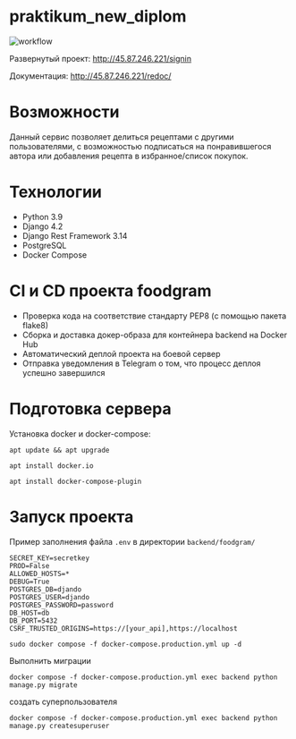 # praktikum_new_diplom

![workflow](https://github.com/ibonish/foodgram-project-react/actions/workflows/main.yml/badge.svg)

Развернутый проект:
http://45.87.246.221/signin

Документация:
http://45.87.246.221/redoc/

# Возможности 
Данный сервис позволяет делиться рецептами с другими пользователями, с возможностью подписаться на понравившегося автора или добавления рецепта в избранное/список покупок.

# Технологии 
* Python 3.9
* Django 4.2
* Django Rest Framework 3.14
* PostgreSQL
* Docker Compose

# CI и CD проекта foodgram
* Проверка кода на соответствие стандарту PEP8 (с помощью пакета flake8) 
* Сборка и доставка докер-образа для контейнера backend на Docker Hub
* Автоматический деплой проекта на боевой сервер
* Отправка уведомления в Telegram о том, что процесс деплоя успешно завершился


# Подготовка сервера
Установка docker и docker-compose:
```
apt update && apt upgrade
```
```
apt install docker.io
```
```
apt install docker-compose-plugin
```

# Запуск проекта

Пример заполнения файла `.env` в директории `backend/foodgram/`

```
SECRET_KEY=secretkey
PROD=False
ALLOWED_HOSTS=*
DEBUG=True
POSTGRES_DB=djando
POSTGRES_USER=djando
POSTGRES_PASSWORD=password 
DB_HOST=db 
DB_PORT=5432 
CSRF_TRUSTED_ORIGINS=https://[your_api],https://localhost
```

```
sudo docker compose -f docker-compose.production.yml up -d
```

Выполнить миграции
```
docker compose -f docker-compose.production.yml exec backend python manage.py migrate
```

создать суперпользователя
```
docker compose -f docker-compose.production.yml exec backend python manage.py createsuperuser
```

